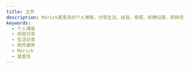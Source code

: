 ```yaml
---
title: 主页
description: Morick莫里克的个人博客，分享生活、经验、感悟、折腾记录、碎碎念
keywords:
  - 个人博客
  - 经验分享
  - 生活记录
  - 软件推荐
  - Morick
  - 莫里克
---
```

